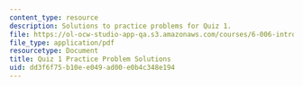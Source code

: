 ```yaml
---
content_type: resource
description: Solutions to practice problems for Quiz 1.
file: https://ol-ocw-studio-app-qa.s3.amazonaws.com/courses/6-006-introduction-to-algorithms-spring-2008/dd3f6f75b10ee049ad00e0b4c348e194_solutions1.pdf
file_type: application/pdf
resourcetype: Document
title: Quiz 1 Practice Problem Solutions
uid: dd3f6f75-b10e-e049-ad00-e0b4c348e194
---
```

